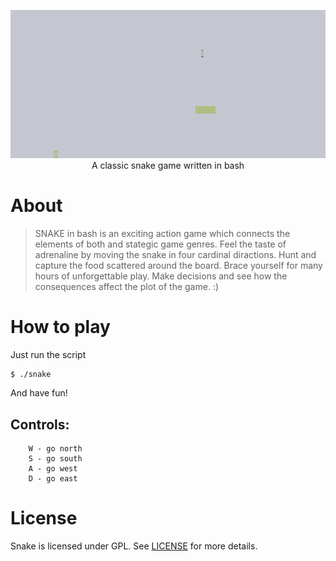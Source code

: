 

<p align="center">
    <img alt="logo" src="logo.gif" /> </br>
    A classic snake game written in bash
<p>

# About

> SNAKE in bash is an exciting action game which connects the elements of both
> and stategic game genres. Feel the taste of adrenaline by moving the snake
> in four cardinal diractions. Hunt and capture the food scattered around
> the board. Brace yourself for many hours of unforgettable play. Make
> decisions and see how the consequences affect the plot of the game.
> :)

# How to play

Just run the script

```
$ ./snake
```

And have fun!

## Controls:

```
    W - go north
    S - go south
    A - go west
    D - go east
```

# License

Snake is licensed under GPL. See [LICENSE](LICENSE) for more details.
